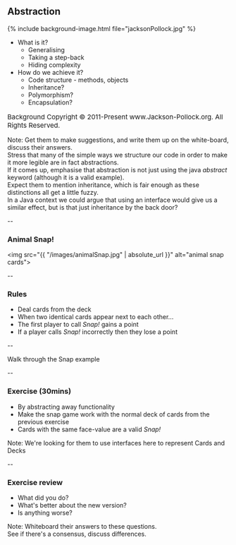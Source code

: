 ## Abstraction

{% include background-image.html file="jacksonPollock.jpg" %}

+ What is it?
    + Generalising
    + Taking a step-back
    + Hiding complexity
+ How do we achieve it?
    + Code structure - methods, objects
    + Inheritance?
    + Polymorphism?
    + Encapsulation?

<p style="float:bottom;font-size:15px">Background Copyright © 2011-Present www.Jackson-Pollock.org. All Rights Reserved.</p>

Note:
Get them to make suggestions, and write them up on the white-board, discuss their answers.  
Stress that many of the simple ways we structure our code in order to make it more legible are in fact abstractions.  
If it comes up, emphasise that abstraction is not just using the java _abstract_ keyword (although it is a valid example).  
Expect them to mention inheritance, which is fair enough as these distinctions all get a little fuzzy.  
In a Java context we could argue that using an interface would give us a similar effect, but is that just inheritance by the back door?  

--

### Animal Snap!

<img src="{{ "/images/animalSnap.jpg" | absolute_url }}" alt="animal snap cards">

--

### Rules

+ Deal cards from the deck
+ When two identical cards appear next to each other...
+ The first player to call _Snap!_ gains a point
+ If a player calls _Snap!_ incorrectly then they lose a point

--

Walk through the Snap example

--

### Exercise (30mins)

+ By abstracting away functionality 
+ Make the snap game work with the normal deck of cards from the previous exercise
+ Cards with the same face-value are a valid _Snap!_

Note:
We're looking for them to use interfaces here to represent Cards and Decks  

--

### Exercise review

+ What did you do?
+ What's better about the new version?
+ Is anything worse?

Note:
Whiteboard their answers to these questions.  
See if there's a consensus, discuss differences.  

